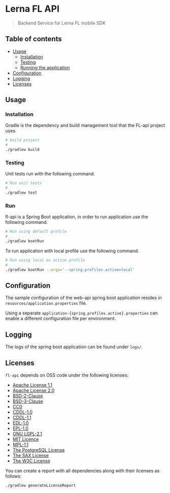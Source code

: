 # Lerna FL API
> Backend Service for Lerna FL mobile SDK

## Table of contents

- [Usage](#Usage)
  - [Installation](#installation)
  - [Testing](#Testing)
  - [Running the application](#Run)
- [Configuration](#Configuration)
- [Logging](#logging)
- [Licenses](#licenses)

## Usage

### Installation

Gradle is the dependency and build management tool that the FL-api project uses.

```bash
# build project
#
./gradlew build
```

### Testing

Unit tests run with the following command.

```bash
# Run unit tests
#
./gradlew test
```

### Run

fl-api is a Spring Boot application, in order to run application use the following command.

```bash
# Run using default profile
#
./gradlew bootRun
```

To run application with local profile use the following command. 

```bash
# Run using local as active profile
#
./gradlew bootRun --args='--spring.profiles.active=local'
```

## Configuration

The sample configuration of the web-api spring boot application
resides in `resources/application.properties` file.

Using a separate `application-{spring.profiles.active}.properties` can enable a different configuration file per environment.

## Logging

The logs of the spring boot application can be found under `logs/`.

## Licenses
`fl-api` depends on OSS code under the following licenses:
* [Apache License 1.1](https://www.apache.org/licenses/LICENSE-1.1)
* [Apache License 2.0](http://www.apache.org/licenses/LICENSE-2.0)
* [BSD-2-Clause](https://opensource.org/licenses/BSD-2-Clause)
* [BSD-3-Clause](https://opensource.org/licenses/BSD-3-Clause)
* [CC0](https://creativecommons.org/publicdomain/zero/1.0/)
* [CDDL-1.0](https://opensource.org/licenses/CDDL-1.0)
* [CDDL-1.1](https://javaee.github.io/glassfish/LICENSE)
* [EDL-1.0](http://www.eclipse.org/org/documents/edl-v10.php)
* [EPL-1.0](https://www.eclipse.org/legal/epl-v10.html)
* [GNU LGPL-2.1](http://www.gnu.org/licenses/old-licenses/lgpl-2.1.html)
* [MIT Licence](https://opensource.org/licenses/mit-license)
* [MPL-1.1](https://www.mozilla.org/en-US/MPL/1.1/)
* [The PostgreSQL License](https://opensource.org/licenses/postgresql)
* [The SAX License](http://www.saxproject.org/copying.html)
* [The W3C License](https://www.w3.org/Consortium/Legal/2015/copyright-software-and-document)

You can create a report with all dependencies along with their licenses as follows:

```sh
./gradlew generateLicenseReport
```
